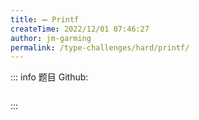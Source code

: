 ```yaml
---
title: ➖ Printf
createTime: 2022/12/01 07:46:27
author: jm-garming
permalink: /type-challenges/hard/printf/
---
```


::: info 题目
Github: []()

```ts

```

:::
